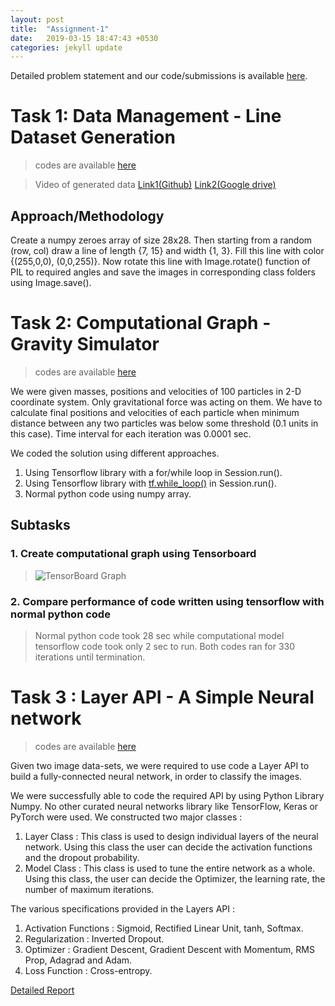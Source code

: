 ```yaml
---
layout: post
title:  "Assignment-1"
date:   2019-03-15 18:47:43 +0530
categories: jekyll update
---
```

[github repo]: https://github.com/akhileshdevrari/CS-671/tree/master/Assignment-1/
[task1]: https://github.com/akhileshdevrari/CS-671/tree/master/Assignment-1/Task-1
[task2]: https://github.com/akhileshdevrari/CS-671/tree/master/Assignment-1/Task-2
[task3]: https://github.com/akhileshdevrari/CS-671/tree/master/Assignment-1/Task-3
[task3 report]: https://github.com/akhileshdevrari/CS-671/blob/master/Assignment-1/Task-3/Neural_Network_Layer_API.pdf

Detailed problem statement and our code/submissions is available [here][github repo].

# Task 1: Data Management - Line Dataset Generation

>codes are available [here][task1]

>Video of generated data [Link1(Github)](https://github.com/akhileshdevrari/CS-671/assets/PNGImagesVideo.mp4) [Link2(Google drive)](https://drive.google.com/open?id=1TWv_HEhi5w4hHG__5P1upeoIN3x1Q24c)

## Approach/Methodology

Create a numpy zeroes array of size 28x28. Then starting from a random (row, col) draw a line of length {7, 15} and width {1, 3}. Fill this line with color {(255,0,0), (0,0,255)}. Now rotate this line with Image.rotate() function of PIL to required angles and save the images in corresponding class folders using Image.save().

# Task 2: Computational Graph - Gravity Simulator

>codes are available [here][task2]

We were given masses, positions and velocities of 100 particles in 2-D coordinate system. Only gravitational force was acting on them. We have to calculate final positions and velocities of each particle when minimum distance between any two particles was below some threshold (0.1 units in this case). Time interval for each iteration was 0.0001 sec.

We coded the solution using different approaches.

1. Using Tensorflow library with a for/while loop in Session.run().
2. Using Tensorflow library with [tf.while_loop()](https://www.tensorflow.org/api_docs/python/tf/while_loop) in Session.run().
3. Normal python code using numpy array.

## Subtasks

### 1.  Create computational graph using Tensorboard

>![TensorBoard Graph](https://github.com/akhileshdevrari/CS-671/img/tb.png)

### 2.  Compare performance of code written using tensorflow with normal python code

>Normal python code took 28 sec while computational model tensorflow code took only 2 sec to run. Both codes ran for 330 iterations until termination.

# Task 3 : Layer API - A Simple Neural network

>codes are available [here][task3]

Given two image data-sets, we were required to use code a Layer API to build a fully-connected neural network, in order to classify the images.

We were successfully able to code the required API by using Python Library Numpy. No other curated neural networks library like TensorFlow, Keras or PyTorch were used.
We constructed two major classes :

 1. Layer Class : This class is used to design individual layers of the neural network. Using this class the user can decide the activation functions and the dropout probability.
 2. Model Class : This class is used to tune the entire network as a whole. Using this class, the user can decide the Optimizer, the learning rate, the number of maximum iterations.

The various specifications provided in the Layers API :

 1. Activation Functions : Sigmoid, Rectified Linear Unit, tanh, Softmax.
 2. Regularization : Inverted Dropout.
 3. Optimizer : Gradient Descent, Gradient Descent with Momentum, RMS Prop, Adagrad and Adam.
 4. Loss Function : Cross-entropy.

[Detailed Report](https://github.com/akhileshdevrari/CS-671/assets/Neural_Network_Layer_API.pdf)
